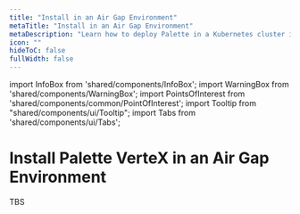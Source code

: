 ```yaml
---
title: "Install in an Air Gap Environment"
metaTitle: "Install in an Air Gap Environment"
metaDescription: "Learn how to deploy Palette in a Kubernetes cluster in an air gap environment."
icon: ""
hideToC: false
fullWidth: false
---
```



import InfoBox from 'shared/components/InfoBox';
import WarningBox from 'shared/components/WarningBox';
import PointsOfInterest from 'shared/components/common/PointOfInterest';
import Tooltip from "shared/components/ui/Tooltip";
import Tabs from 'shared/components/ui/Tabs';



# Install Palette VerteX in an Air Gap Environment

TBS